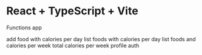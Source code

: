 # React + TypeScript + Vite

Functions app

add food with calories per day
list foods with calories per day
list foods and calories per week
total calories per week
profile
auth
